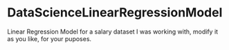 # DataScienceLinearRegressionModel
Linear Regression Model for a salary dataset I was working with, modify it as you like, for your puposes.
